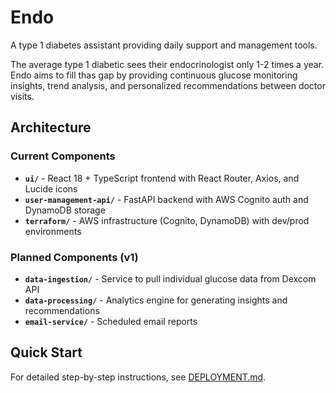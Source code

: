 # Endo

A type 1 diabetes assistant providing daily support and management tools.

The average type 1 diabetic sees their endocrinologist only 1-2 times a year. Endo aims to fill thas gap by providing continuous glucose monitoring insights, trend analysis, and personalized recommendations between doctor visits.

## Architecture

### Current Components
- **`ui/`** - React 18 + TypeScript frontend with React Router, Axios, and Lucide icons
- **`user-management-api/`** - FastAPI backend with AWS Cognito auth and DynamoDB storage
- **`terraform/`** - AWS infrastructure (Cognito, DynamoDB) with dev/prod environments

### Planned Components (v1)
- **`data-ingestion/`** - Service to pull individual glucose data from Dexcom API
- **`data-processing/`** - Analytics engine for generating insights and recommendations
- **`email-service/`** - Scheduled email reports

## Quick Start

For detailed step-by-step instructions, see [DEPLOYMENT.md](DEPLOYMENT.md).